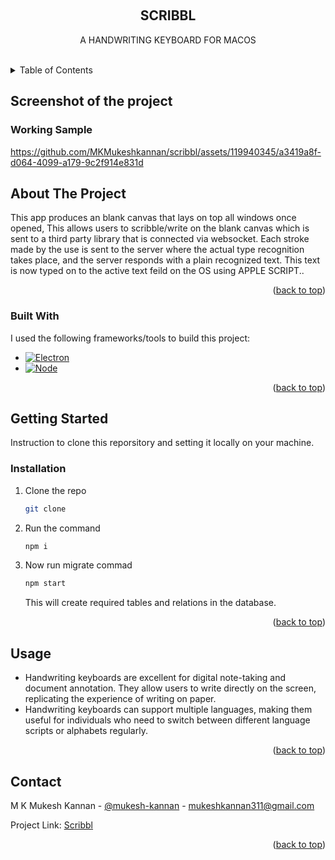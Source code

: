 <a name="readme-top"></a>

<!-- PROJECT LOGO -->
<br />
<div align="center">
  <h2 align="center">SCRIBBL</h2>
  <p align="center">
    A HANDWRITING KEYBOARD FOR MACOS
  </p>
    <br />
</div>



<!-- TABLE OF CONTENTS -->
<details>
  <summary>Table of Contents</summary>
  <ol>
    <li><a href="#screenshot-of-the-project">Working Sample</a></li>
    <li>
      <a href="#about-the-project">About The Project</a>
      <ul>
        <li><a href="#built-with">Built With</a></li>
      </ul>
    </li>
    <li>
      <a href="#getting-started">Getting Started</a>
      <ul>
        <li><a href="#installation">Installation</a></li>
      </ul>
    </li>
    <li><a href="#usage">Usage</a></li>
    <li><a href="#contact">Contact</a></li>
  </ol>
</details>

<!-- SCREENSHOTs -->
## Screenshot of the project

<h3>Working Sample</h3>

https://github.com/MKMukeshkannan/scribbl/assets/119940345/a3419a8f-d064-4099-a179-9c2f914e831d

<!-- ABOUT THE PROJECT -->
## About The Project
This app produces an blank canvas that lays on top all windows once opened, This allows users
to scribble/write on the blank canvas which is sent to a third party library that is connected
via websocket. Each stroke made by the use is sent to the server where the actual type recognition
takes place, and the server responds with a plain recognized text.
This text is now typed on to the active text feild on the OS using APPLE SCRIPT..

<p align="right">(<a href="#readme-top">back to top</a>)</p>



### Built With
I used the following frameworks/tools to build this project:

* [![Electron][Electron]][Electron-url]
* [![Node][Node]][Node-url]

<p align="right">(<a href="#readme-top">back to top</a>)</p>



<!-- GETTING STARTED -->
## Getting Started
Instruction to clone this reporsitory and setting it locally on your machine.

### Installation
 1. Clone the repo
    ```sh
    git clone 
    ```
 2. Run the command
    ```sh
    npm i
    ```
 3. Now run migrate commad
    ```sh
    npm start
    ```
    This will create required tables and relations in the database.

<p align="right">(<a href="#readme-top">back to top</a>)</p>



<!-- USAGE EXAMPLES -->
## Usage

-  Handwriting keyboards are excellent for digital note-taking and document annotation. They allow users to write directly on the screen, replicating the experience of writing on paper.
-  Handwriting keyboards can support multiple languages, making them useful for individuals who need to switch between different language scripts or alphabets regularly.

<p align="right">(<a href="#readme-top">back to top</a>)</p>


<!-- CONTACT -->
## Contact

M K Mukesh Kannan - [@mukesh-kannan](https://www.linkedin.com/in/mukesh-kannan-mk/) - mukeshkannan311@gmail.com

Project Link: [Scribbl](https://github.com/MKMukeshkannan/scribbl/)

<p align="right">(<a href="#readme-top">back to top</a>)</p>



[Electron]: https://img.shields.io/badge/Electron-20232A?style=for-the-badge&logo=ElectronJS&logoColor=#092E20
[Electron-url]: www.electronjs.org
[Node]: https://img.shields.io/badge/Node.js-43853D?style=for-the-badge&logo=node.js&logoColor=white
[Node-url]: https://nodejs.org/en

